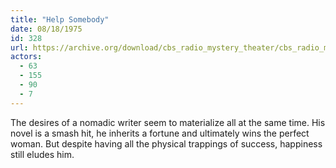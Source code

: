 ```yaml
---
title: "Help Somebody"
date: 08/18/1975
id: 328
url: https://archive.org/download/cbs_radio_mystery_theater/cbs_radio_mystery_theater-0301-0350.zip/cbs_radio_mystery_theater-0301-0350%2Fcbsrmt_0328_help_somebody.mp3
actors:
  - 63
  - 155
  - 90
  - 7
---
```

The desires of a nomadic writer seem to materialize all at the same time. His novel is a smash hit, he inherits a fortune and ultimately wins the perfect woman. But despite having all the physical trappings of success, happiness still eludes him.